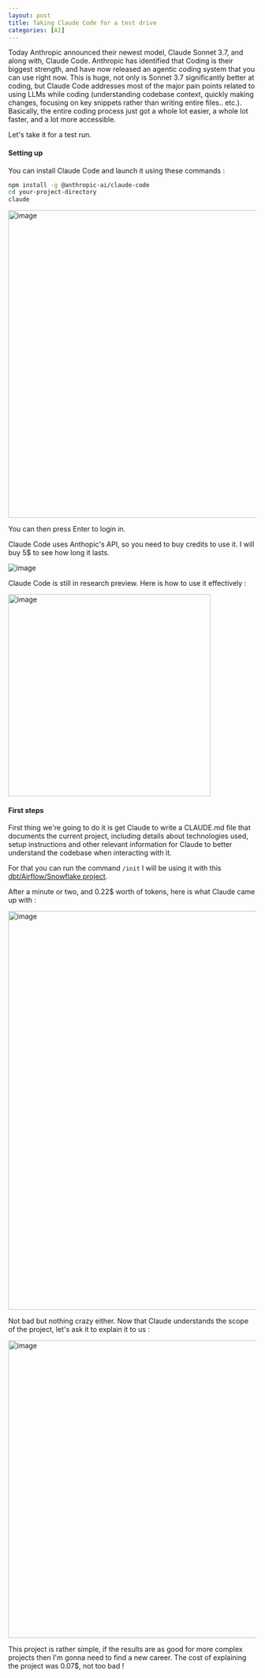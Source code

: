 ```yaml
---
layout: post
title: Taking Claude Code for a test drive
categories: [AI]
---
```


Today Anthropic announced their newest model, Claude Sonnet 3.7, and along with, Claude Code.
Anthropic has identified that Coding is their biggest strength, and have now released an agentic coding system that you can use right now.
This is huge, not only is Sonnet 3.7 significantly better at coding, but Claude Code addresses most of the major pain points related to using LLMs while coding (understanding codebase context, quickly making changes, focusing on key snippets rather than writing entire files.. etc.).
Basically, the entire coding process just got a whole lot easier, a whole lot faster, and a lot more accessible.

Let's take it for a test run.

#### Setting up

You can install Claude Code and launch it using these commands : 

```bash
npm install -g @anthropic-ai/claude-code
cd your-project-directory
claude
```

<img width="624" alt="image" src="https://github.com/user-attachments/assets/3a7aec5c-c47b-4fd4-8acb-bdf3d41c03c3" />

You can then press Enter to login in.

Claude Code uses Anthopic's API, so you need to buy credits to use it.
I will buy 5$ to see how long it lasts.

![image](https://github.com/user-attachments/assets/f43b3b03-2785-48ca-9eea-70e5d0dba492)

Claude Code is still in research preview.
Here is how to use it effectively : 

<img width="410" alt="image" src="https://github.com/user-attachments/assets/40fef799-c9ae-4e13-922c-d225224c7471" />

#### First steps

First thing we're going to do it is get Claude to write a CLAUDE.md file that documents the current project, including details about technologies used, setup instructions and other relevant information for Claude to better understand the codebase when interacting with it.

For that you can run the command `/init`
I will be using it with this [dbt/Airflow/Snowflake project](https://everythingdata-ai.github.io/dbt-airflow-snowflake/).

After a minute or two, and 0.22$ worth of tokens, here is what Claude came up with :

<img width="809" alt="image" src="https://github.com/user-attachments/assets/043927b7-9d4d-4cb5-886f-3f8b97837338" />

Not bad but nothing crazy either.
Now that Claude understands the scope of the project, let's ask it to explain it to us :

<img width="604" alt="image" src="https://github.com/user-attachments/assets/60a40c8c-81f3-438e-991d-e58ee89a99ea" />

This project is rather simple, if the results are as good for more complex projects then I'm gonna need to find a new career.
The cost of explaining the project was 0.07$, not too bad !



